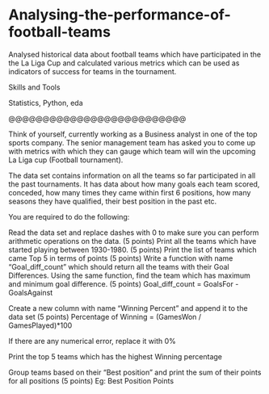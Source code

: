 # Analysing-the-performance-of-football-teams
Analysed historical data about football teams which have participated in the the La Liga Cup and calculated various metrics which can be used as indicators of success for teams in the tournament.

Skills and Tools

Statistics, Python, eda

@@@@@@@@@@@@@@@@@@@@@@@@@@

Think of yourself, currently working as a Business analyst in one of the top sports company. The senior management team has asked you to come up with metrics with which they can gauge which team will win the upcoming La Liga cup (Football tournament).

The data set contains information on all the teams so far participated in all the past tournaments. It has data about how many goals each team scored, conceded, how many times they came within first 6 positions, how many seasons they have qualified, their best position in the past etc.

You are required to do the following:

Read the data set and replace dashes with 0 to make sure you can perform arithmetic operations on the data. (5 points) Print all the teams which have started playing between 1930-1980. (5 points) Print the list of teams which came Top 5 in terms of points (5 points) Write a function with name “Goal_diff_count” which should return all the teams with their Goal Differences. Using the same function, find the team which has maximum and minimum goal difference. (5 points) Goal_diff_count = GoalsFor - GoalsAgainst

Create a new column with name “Winning Percent” and append it to the data set (5 points) Percentage of Winning = (GamesWon / GamesPlayed)*100

If there are any numerical error, replace it with 0%

Print the top 5 teams which has the highest Winning percentage

Group teams based on their “Best position” and print the sum of their points for all positions (5 points) Eg: Best Position Points

